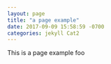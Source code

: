 ```yaml
---
layout: page
title: "a page example"
date: 2017-09-09 15:58:59 -0700
categories: jekyll Cat2
---
```


This is a page example foo